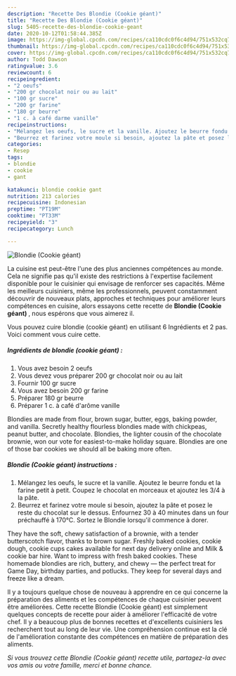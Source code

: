 ```yaml
---
description: "Recette Des Blondie (Cookie géant)"
title: "Recette Des Blondie (Cookie géant)"
slug: 5405-recette-des-blondie-cookie-geant
date: 2020-10-12T01:58:44.385Z
image: https://img-global.cpcdn.com/recipes/ca110cdc0f6c4d94/751x532cq70/blondie-cookie-geant-photo-principale-de-la-recette.jpg
thumbnail: https://img-global.cpcdn.com/recipes/ca110cdc0f6c4d94/751x532cq70/blondie-cookie-geant-photo-principale-de-la-recette.jpg
cover: https://img-global.cpcdn.com/recipes/ca110cdc0f6c4d94/751x532cq70/blondie-cookie-geant-photo-principale-de-la-recette.jpg
author: Todd Dawson
ratingvalue: 3.6
reviewcount: 6
recipeingredient:
- "2 oeufs"
- "200 gr chocolat noir ou au lait"
- "100 gr sucre"
- "200 gr farine"
- "180 gr beurre"
- "1 c. à café darme vanille"
recipeinstructions:
- "Mélangez les oeufs, le sucre et la vanille. Ajoutez le beurre fondu et la farine petit à petit. Coupez le chocolat en morceaux et ajoutez les 3/4 à la pâte."
- "Beurrez et farinez votre moule si besoin, ajoutez la pâte et posez le reste du chocolat sur le dessus. Enfournez 30 à 40 minutes dans un four préchauffé à 170°C. Sortez le Blondie lorsqu&#39;il commence à dorer."
categories:
- Resep
tags:
- blondie
- cookie
- gant

katakunci: blondie cookie gant 
nutrition: 213 calories
recipecuisine: Indonesian
preptime: "PT19M"
cooktime: "PT33M"
recipeyield: "3"
recipecategory: Lunch

---
```



![Blondie (Cookie géant)](https://img-global.cpcdn.com/recipes/ca110cdc0f6c4d94/751x532cq70/blondie-cookie-geant-photo-principale-de-la-recette.jpg)

La cuisine est peut-être l'une des plus anciennes compétences au monde. Cela ne signifie pas qu'il existe des restrictions à l'expertise facilement disponible pour le cuisinier qui envisage de renforcer ses capacités. Même les meilleurs cuisiniers, même les professionnels, peuvent constamment découvrir de nouveaux plats, approches et techniques pour améliorer leurs compétences en cuisine, alors essayons cette recette de <strong> Blondie (Cookie géant) </strong>, nous espérons que vous aimerez il.

<!--inarticleads1-->

Vous pouvez cuire blondie (cookie géant) en utilisant 6 Ingrédients et 2 pas. Voici comment vous cuire cette.

##### Ingrédients de blondie (cookie géant) :

1. Vous avez besoin 2 oeufs
1. Vous devez vous préparer 200 gr chocolat noir ou au lait
1. Fournir 100 gr sucre
1. Vous avez besoin 200 gr farine
1. Préparer 180 gr beurre
1. Préparer 1 c. à café d&#39;arôme vanille


Blondies are made from flour, brown sugar, butter, eggs, baking powder, and vanilla. Secretly healthy flourless blondies made with chickpeas, peanut butter, and chocolate. Blondies, the lighter cousin of the chocolate brownie, won our vote for easiest-to-make holiday square. Blondies are one of those bar cookies we should all be baking more often. 

<!--inarticleads2-->

##### Blondie (Cookie géant) instructions :

1. Mélangez les oeufs, le sucre et la vanille. Ajoutez le beurre fondu et la farine petit à petit. Coupez le chocolat en morceaux et ajoutez les 3/4 à la pâte.
1. Beurrez et farinez votre moule si besoin, ajoutez la pâte et posez le reste du chocolat sur le dessus. Enfournez 30 à 40 minutes dans un four préchauffé à 170°C. Sortez le Blondie lorsqu&#39;il commence à dorer.


They have the soft, chewy satisfaction of a brownie, with a tender butterscotch flavor, thanks to brown sugar. Freshly baked cookies, cookie dough, cookie cups cakes available for next day delivery online and Milk &amp; cookie bar hire. Want to impress with fresh baked cookies. These homemade blondies are rich, buttery, and chewy — the perfect treat for Game Day, birthday parties, and potlucks. They keep for several days and freeze like a dream. 

<!--inarticleads1-->

<p>
Il y a toujours quelque chose de nouveau à apprendre en ce qui concerne la préparation des aliments et les compétences de chaque cuisinier peuvent être améliorées. Cette recette Blondie (Cookie géant) est simplement quelques concepts de recette pour aider à améliorer l'efficacité de votre chef. Il y a beaucoup plus de bonnes recettes et d'excellents cuisiniers les recherchent tout au long de leur vie. Une compréhension continue est la clé de l'amélioration constante des compétences en matière de préparation des aliments.
</p>

<p>
<i>Si vous trouvez cette Blondie (Cookie géant) recette utile, partagez-la avec vos amis ou votre famille, merci et bonne chance.</i>
</p>
